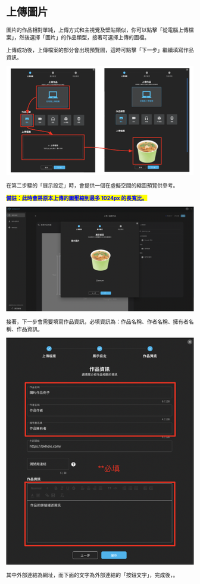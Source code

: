 # 上傳圖片

圖片的作品相對單純，上傳方式和主視覺及壁貼類似，你可以點擊「從電腦上傳檔案」，然後選擇「圖片」的作品類型，接著可選擇上傳的圖檔。

上傳成功後，上傳檔案的部分會出現預覽圖，這時可點擊「下一步」繼續填寫作品資訊。

![](<../../.gitbook/assets/截圖 2022-04-07 下午8.53.27.png>)

在第二步驟的「展示設定」時，會提供一個在虛擬空間的縮圖預覽供參考。

<mark style="color:blue;">**備註：此時會將原本上傳的圖壓縮到最多 1024px 的長寬比。**</mark>

![](<../../.gitbook/assets/截圖 2022-04-07 下午8.56.16.png>)

接著，下一步會需要填寫作品資訊，必填資訊為：作品名稱、作者名稱、擁有者名稱、作品資訊。

![](<../../.gitbook/assets/截圖 2022-04-07 下午9.13.33.png>)

其中外部連結為網址，而下面的文字為外部連結的「按鈕文字」，完成後，。

